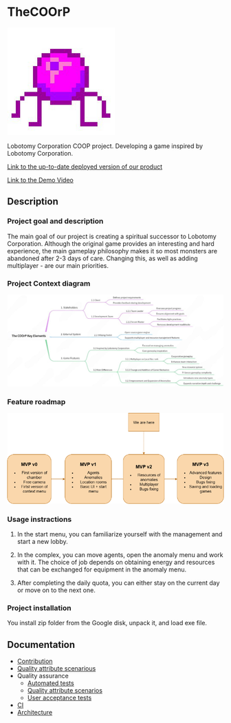 # TheCOOrP

![The COOrP Logo](docs/img/Logo.jpg)

Lobotomy Corporation COOP project. Developing a game inspired by Lobotomy Corporation.

[Link to the up-to-date deployed version of our product](https://drive.google.com/drive/folders/1qRC9B3wtoQ-ucz8oC2EMupoSp4nI6Ttu?usp=drive_link)

[Link to the Demo Video](https://drive.google.com/drive/folders/1pGh9TZ-6xcYVOox96Rov0pG2shFWNsGE?usp=drive_link)

## Description

### Project goal and description

The main goal of our project is creating a spiritual successor to Lobotomy Corporation. Although the original game provides an interesting and hard experience, the main gameplay philosophy makes it so most monsters are abandoned after 2-3 days of care. Changing this, as well as adding multiplayer - are our main priorities.

### Project Context diagram

![Project Contexy Diagram](docs/img/Diagram.jpeg)

### Feature roadmap

![Roadmap](docs/img/Roadmap.png)

### Usage instractions

1. In the start menu, you can familiarize yourself with the management and start a new lobby.

2. In the complex, you can move agents, open the anomaly menu and work with it. The choice of job depends on obtaining energy and resources that can be exchanged for equipment in the anomaly menu.

3. After completing the daily quota, you can either stay on the current day or move on to the next one.

### Project installation

You install zip folder from the Google disk, unpack it, and load exe file. 

## Documentation

- [Contribution](docs/CONTRIBUTING.md)
- [Quality attribute scenarious](docs/quality-attributes/quality-attribute-scenarios.md)
- Quality assurance
  - [Automated tests](docs/quality-assurance/automated-tests.md)
  - [Quality attribute scenarios](docs/quality-assurance/quality-attribute-scenarios.md)
  - [User acceptance tests](docs/quality-assurance/user-acceptance-tests.md)
- [CI](docs/automation/CI.md)
- [Architecture](docs/architecture.md)
